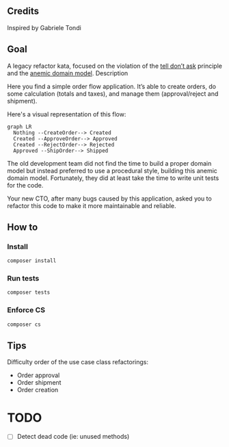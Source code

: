 ## Credits

Inspired by Gabriele Tondi

## Goal

A legacy refactor kata, focused on the violation of the [tell don’t ask](https://kata-log.rocks/tell-dont-ask) principle and the [anemic domain model](https://martinfowler.com/bliki/AnemicDomainModel.html).
Description

Here you find a simple order flow application. It’s able to create orders, do some calculation (totals and taxes), and manage them (approval/reject and shipment).

Here's a visual representation of this flow:
```mermaid
graph LR
  Nothing --CreateOrder--> Created
  Created --ApproveOrder--> Approved
  Created --RejectOrder--> Rejected
  Approved --ShipOrder--> Shipped
```

The old development team did not find the time to build a proper domain model but instead preferred to use a procedural style, building this anemic domain model. Fortunately, they did at least take the time to write unit tests for the code.

Your new CTO, after many bugs caused by this application, asked you to refactor this code to make it more maintainable and reliable.

## How to
### Install

```bash
composer install
```

### Run tests

```bash
composer tests
```

### Enforce CS

```bash
composer cs
```

## Tips

Difficulty order of the use case class refactorings:
  - Order approval
  - Order shipment
  - Order creation

# TODO

- [ ] Detect dead code (ie: unused methods)
